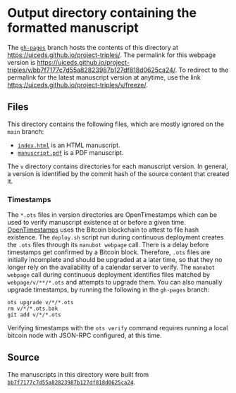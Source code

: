 # Output directory containing the formatted manuscript

The [`gh-pages`](https://github.com/uiceds/project-triples/tree/gh-pages) branch hosts the contents of this directory at <https://uiceds.github.io/project-triples/>.
The permalink for this webpage version is <https://uiceds.github.io/project-triples/v/bb7f7177c7d55a82823987b127df818d0625ca24/>.
To redirect to the permalink for the latest manuscript version at anytime, use the link <https://uiceds.github.io/project-triples/v/freeze/>.

## Files

This directory contains the following files, which are mostly ignored on the `main` branch:

+ [`index.html`](index.html) is an HTML manuscript.
+ [`manuscript.pdf`](manuscript.pdf) is a PDF manuscript.

The `v` directory contains directories for each manuscript version.
In general, a version is identified by the commit hash of the source content that created it.

### Timestamps

The `*.ots` files in version directories are OpenTimestamps which can be used to verify manuscript existence at or before a given time.
[OpenTimestamps](https://opentimestamps.org/) uses the Bitcoin blockchain to attest to file hash existence.
The `deploy.sh` script run during continuous deployment creates the `.ots` files through its `manubot webpage` call.
There is a delay before timestamps get confirmed by a Bitcoin block.
Therefore, `.ots` files are initially incomplete and should be upgraded at a later time, so that they no longer rely on the availability of a calendar server to verify.
The `manubot webpage` call during continuous deployment identifies files matched by `webpage/v/**/*.ots` and attempts to upgrade them.
You can also manually upgrade timestamps, by running the following in the `gh-pages` branch:

```shell
ots upgrade v/*/*.ots
rm v/*/*.ots.bak
git add v/*/*.ots
```

Verifying timestamps with the `ots verify` command requires running a local bitcoin node with JSON-RPC configured, at this time.

## Source

The manuscripts in this directory were built from
[`bb7f7177c7d55a82823987b127df818d0625ca24`](https://github.com/uiceds/project-triples/commit/bb7f7177c7d55a82823987b127df818d0625ca24).
